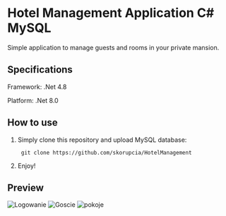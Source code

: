 # Hotel Management Application C# MySQL

Simple application to manage guests and rooms in your private mansion.

## Specifications

Framework: .Net 4.8

Platform: .Net 8.0

## How to use

1. Simply clone this repository and upload MySQL database:

        git clone https://github.com/skorupcia/HotelManagement

2. Enjoy!

## Preview
![Logowanie](https://github.com/skorupcia/HotelManagement/assets/136620461/f3f3d834-43ab-4ab6-9132-b9df23c6f000)
![Goscie](https://github.com/skorupcia/HotelManagement/assets/136620461/8e63df21-e451-4801-b341-ed64ceead209)
![pokoje](https://github.com/skorupcia/HotelManagement/assets/136620461/5ff5046f-3845-4974-b9ae-9cdbaec79351)

